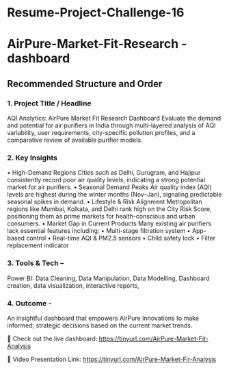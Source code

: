 # Resume-Project-Challenge-16
# AirPure-Market-Fit-Research -dashboard
## Recommended Structure and Order
### 1.	Project Title / Headline
AQI Analytics: AirPure Market Fit Research Dashboard
Evaluate the demand and potential for air purifiers in India through multi-layered analysis of AQI variability, user requirements, city-specific pollution profiles, and a comparative review of available purifier models. 
### 2.	Key Insights
•	High-Demand Regions
Cities such as Delhi, Gurugram, and Hajipur consistently record poor air quality levels, indicating a strong potential market for air purifiers.
•	Seasonal Demand Peaks
Air quality index (AQI) levels are highest during the winter months (Nov–Jan), signaling predictable seasonal spikes in demand.
•	Lifestyle & Risk Alignment
Metropolitan regions like Mumbai, Kolkata, and Delhi rank high on the City Risk Score, positioning them as prime markets for health-conscious and urban consumers.
•	Market Gap in Current Products
Many existing air purifiers lack essential features including:
•	Multi-stage filtration system
•	App-based control
•	Real-time AQI & PM2.5 sensors
•	Child safety lock
•	Filter replacement indicator
### 3. Tools & Tech – 
Power BI: Data Cleaning, Data Manipulation, Data Modelling, Dashboard creation, data visualization, interactive reports, 
### 4. Outcome -  
An insightful dashboard that empowers AirPure Innovations to make informed, strategic decisions based on the current market trends.

🔗 Check out the live dashboard: https://tinyurl.com/AirPure-Market-Fit-Analysis 

🔗 Video Presentation Link: https://tinyurl.com/AirPure-Market-Fir-Analysis
 

